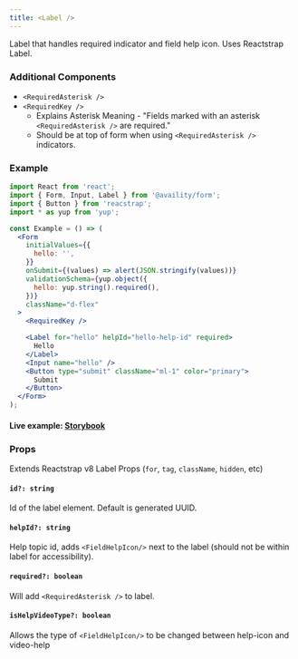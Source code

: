 ```yaml
---
title: <Label />
---
```


Label that handles required indicator and field help icon. Uses Reactstrap Label.

### Additional Components

- `<RequiredAsterisk />`
- `<RequiredKey />`
  - Explains Asterisk Meaning - "Fields marked with an asterisk `<RequiredAsterisk />` are required."
  - Should be at top of form when using `<RequiredAsterisk />` indicators.

### Example

```jsx
import React from 'react';
import { Form, Input, Label } from '@availity/form';
import { Button } from 'reacstrap';
import * as yup from 'yup';

const Example = () => (
  <Form
    initialValues={{
      hello: '',
    }}
    onSubmit={(values) => alert(JSON.stringify(values))}
    validationSchema={yup.object({
      hello: yup.string().required(),
    })}
    className="d-flex"
  >
    <RequiredKey />

    <Label for="hello" helpId="hello-help-id" required>
      Hello
    </Label>
    <Input name="hello" />
    <Button type="submit" className="ml-1" color="primary">
      Submit
    </Button>
  </Form>
);
```

#### Live example: [Storybook](https://availity.github.io/availity-react/storybook/?path=/docs/form-components-form-label--docs)

### Props

Extends Reactstrap v8 Label Props (`for`, `tag`, `className`, `hidden`, etc)

#### `id?: string`

Id of the label element. Default is generated UUID.

#### `helpId?: string`

Help topic id, adds `<FieldHelpIcon/>` next to the label (should not be within label for accessibility).

#### `required?: boolean`

Will add `<RequiredAsterisk />` to label.

#### `isHelpVideoType?: boolean`

Allows the type of `<FieldHelpIcon/>` to be changed between help-icon and video-help
